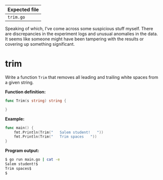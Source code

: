 | Expected file        |
| ---------------------|
| `trim.go`            |

<p data-story-username="di0n">Speaking of which, I’ve come across some suspicious stuff myself. There are discrepancies in the experiment logs and unusual anomalies in the data. It seems like someone might have been tampering with the results or covering up something significant. </p>

# trim

Write a function `Trim` that removes all leading and trailing white spaces from a given string.

**Function definition:**

```go
func Trim(s string) string {

}
```

**Example:**

```go
func main() {
    fmt.Println(Trim("   Salem student!   "))
    fmt.Println(Trim("   Trim spaces   "))
}
```

**Program output:**

```sh
$ go run main.go | cat -e
Salem student!$
Trim spaces$
$
```

